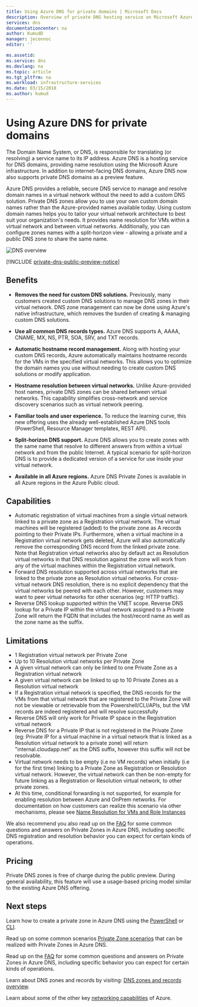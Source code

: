 ```yaml
---
title: Using Azure DNS for private domains | Microsoft Docs
description: Overview of private DNS hosting service on Microsoft Azure.
services: dns
documentationcenter: na
author: KumudD
manager: jeconnoc
editor: ''

ms.assetid: 
ms.service: dns
ms.devlang: na
ms.topic: article
ms.tgt_pltfrm: na
ms.workload: infrastructure-services
ms.date: 03/15/2018
ms.author: kumud
---
```


# Using Azure DNS for private domains
The Domain Name System, or DNS, is responsible for translating (or resolving) a service name to its IP address. Azure DNS is a hosting service for DNS domains, providing name resolution using the Microsoft Azure infrastructure.  In addition to internet-facing DNS domains, Azure DNS now also supports private DNS domains as a preview feature.  
 
Azure DNS provides a reliable, secure DNS service to manage and resolve domain names in a virtual network without the need to add a custom DNS solution. Private DNS zones allow you to use your own custom domain names rather than the Azure-provided names available today.  Using custom domain names helps you to tailor your virtual network architecture to best suit your organization's needs. It provides name resolution for VMs within a virtual network and between virtual networks. Additionally, you can configure zones names with a split-horizon view - allowing a private and a public DNS zone to share the same name.

![DNS overview](./media/private-dns-overview/scenario.png)

[!INCLUDE [private-dns-public-preview-notice](../../includes/private-dns-public-preview-notice.md)]

## Benefits

* **Removes the need for custom DNS solutions.** Previously, many customers created custom DNS solutions to manage DNS zones in their virtual network.  DNS zone management can now be done using Azure's native infrastructure, which removes the burden of creating & managing custom DNS solutions.

* **Use all common DNS records types.**  Azure DNS supports A, AAAA, CNAME, MX, NS, PTR, SOA, SRV, and TXT records.

* **Automatic hostname record management.** Along with hosting your custom DNS records, Azure automatically maintains hostname records for the VMs in the specified virtual networks.  This allows you to optimize the domain names you use without needing to create custom DNS solutions or modify application.

* **Hostname resolution between virtual networks.** Unlike Azure-provided host names, private DNS zones can be shared between virtual networks.  This capability simplifies cross-network and service discovery scenarios such as virtual network peering.

* **Familiar tools and user experience.** To reduce the learning curve, this new offering uses the already well-established Azure DNS tools (PowerShell, Resource Manager templates, REST API).

* **Split-horizon DNS support.** Azure DNS allows you to create zones with the same name that resolve to different answers from within a virtual network and from the public Internet.  A typical scenario for split-horizon DNS is to provide a dedicated version of a service for use inside your virtual network.

* **Available in all Azure regions.** Azure DNS Private Zones is available in all Azure regions in the Azure Public cloud. 


## Capabilities 
* Automatic registration of virtual machines from a single virtual network linked to a private zone as a Registration virtual network. The virtual machines will be registered (added) to the private zone as A records pointing to their Private IPs. Furthermore, when a virtual machine in a Registration virtual network gets deleted, Azure will also automatically remove the corresponding DNS record from the linked private zone. Note that Registration virtual networks also by default act as Resolution virtual networks in that DNS resolution against the zone will work from any of the virtual machines within the Registration virtual network. 
* Forward DNS resolution supported across virtual networks that are linked to the private zone as Resolution virtual networks. For cross-virtual network DNS resolution, there is no explicit dependency that the virtual networks be peered with each other. However, customers may want to peer virtual networks for other scenarios (eg: HTTP traffic).
* Reverse DNS lookup supported within the VNET scope. Reverse DNS lookup for a Private IP within the virtual network assigned to a Private Zone will return the FQDN that includes the host/record name as well as the zone name as the suffix. 


## Limitations
* 1 Registration virtual network per Private Zone
* Up to 10 Resolution virtual networks per Private Zone
* A given virtual network can only be linked to one Private Zone as a Registration virtual network
* A given virtual network can be linked to up to 10 Private Zones as a Resolution virtual network
* If a Registration virtual network is specified, the DNS records for the VMs from that virtual network that are registered to the Private Zone will not be viewable or retrievable from the Powershell/CLI/APIs, but the VM records are indeed registered and will resolve successfully
* Reverse DNS will only work for Private IP space in the Registration virtual network
* Reverse DNS for a Private IP that is not registered in the Private Zone (eg: Private IP for a virtual machine in a virtual network that is linked as a Resolution virtual network to a private zone) will return "internal.cloudapp.net" as the DNS suffix, however this suffix will not be resolvable.   
* Virtual network needs to be empty (i.e no VM records) when initially (i.e for the first time) linking to a Private Zone as Registration or Resolution virtual network. However, the virtual network can then be non-empty for future linking as a Registration or Resolution virtual network, to other private zones. 
* At this time, conditional forwarding is not supported, for example for enabling resolution between Azure and OnPrem networks. For documentation on how customers can realize this scenario via other mechanisms, please see [Name Resolution for VMs and Role Instances](../virtual-network/virtual-networks-name-resolution-for-vms-and-role-instances.md)

We also recommend you also read up on the [FAQ](./dns-faq.md#private-dns) for some common questions and answers on Private Zones in Azure DNS, including specific DNS registration and resolution behavior you can expect for certain kinds of operations. 


## Pricing

Private DNS zones is free of charge during the public preview. During general availability, this feature will use a usage-based pricing model similar to the existing Azure DNS offering. 


## Next steps

Learn how to create a private zone in Azure DNS using the [PowerShell](./private-dns-getstarted-powershell.md) or [CLI](./private-dns-getstarted-cli.md).

Read up on some common scenarios [Private Zone scenarios](./private-dns-scenarios.md) that can be realized with Private Zones in Azure DNS.

Read up on the [FAQ](./dns-faq.md#private-dns) for some common questions and answers on Private Zones in Azure DNS, including specific behavior you can expect for certain kinds of operations. 

Learn about DNS zones and records by visiting: [DNS zones and records overview](dns-zones-records.md).

Learn about some of the other key [networking capabilities](../networking/networking-overview.md) of Azure.

